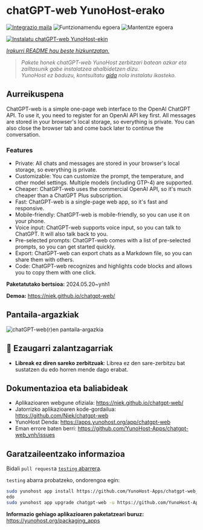 <!--
Ohart ongi: README hau automatikoki sortu da <https://github.com/YunoHost/apps/tree/master/tools/readme_generator>ri esker
EZ editatu eskuz.
-->

# chatGPT-web YunoHost-erako

[![Integrazio maila](https://dash.yunohost.org/integration/chatgpt-web.svg)](https://dash.yunohost.org/appci/app/chatgpt-web) ![Funtzionamendu egoera](https://ci-apps.yunohost.org/ci/badges/chatgpt-web.status.svg) ![Mantentze egoera](https://ci-apps.yunohost.org/ci/badges/chatgpt-web.maintain.svg)

[![Instalatu chatGPT-web YunoHost-ekin](https://install-app.yunohost.org/install-with-yunohost.svg)](https://install-app.yunohost.org/?app=chatgpt-web)

*[Irakurri README hau beste hizkuntzatan.](./ALL_README.md)*

> *Pakete honek chatGPT-web YunoHost zerbitzari batean azkar eta zailtasunik gabe instalatzea ahalbidetzen dizu.*  
> *YunoHost ez baduzu, kontsultatu [gida](https://yunohost.org/install) nola instalatu ikasteko.*

## Aurreikuspena

ChatGPT-web is a simple one-page web interface to the OpenAI ChatGPT API. To use it, you need to register for an OpenAI API key first. All messages are stored in your browser's local storage, so everything is private. You can also close the browser tab and come back later to continue the conversation.

### Features

- Private: All chats and messages are stored in your browser's local storage, so everything is private.
- Customizable: You can customize the prompt, the temperature, and other model settings. Multiple models (including GTP-4) are supported.
- Cheaper: ChatGPT-web uses the commercial OpenAI API, so it's much cheaper than a ChatGPT Plus subscription.
- Fast: ChatGPT-web is a single-page web app, so it's fast and responsive.
- Mobile-friendly: ChatGPT-web is mobile-friendly, so you can use it on your phone.
- Voice input: ChatGPT-web supports voice input, so you can talk to ChatGPT. It will also talk back to you.
- Pre-selected prompts: ChatGPT-web comes with a list of pre-selected prompts, so you can get started quickly.
- Export: ChatGPT-web can export chats as a Markdown file, so you can share them with others.
- Code: ChatGPT-web recognizes and highlights code blocks and allows you to copy them with one click.


**Paketatutako bertsioa:** 2024.05.20~ynh1

**Demoa:** <https://niek.github.io/chatgpt-web/>

## Pantaila-argazkiak

![chatGPT-web(r)en pantaila-argazkia](./doc/screenshots/screenshot.png)

## :red_circle: Ezaugarri zalantzagarriak

- **Libreak ez diren sareko zerbitzuak**: Librea ez den sare-zerbitzu bat sustatzen du edo horren mende dago erabat.

## Dokumentazioa eta baliabideak

- Aplikazioaren webgune ofiziala: <https://niek.github.io/chatgpt-web/>
- Jatorrizko aplikazioaren kode-gordailua: <https://github.com/Niek/chatgpt-web>
- YunoHost Denda: <https://apps.yunohost.org/app/chatgpt-web>
- Eman errore baten berri: <https://github.com/YunoHost-Apps/chatgpt-web_ynh/issues>

## Garatzaileentzako informazioa

Bidali `pull request`a [`testing` abarrera](https://github.com/YunoHost-Apps/chatgpt-web_ynh/tree/testing).

`testing` abarra probatzeko, ondorengoa egin:

```bash
sudo yunohost app install https://github.com/YunoHost-Apps/chatgpt-web_ynh/tree/testing --debug
edo
sudo yunohost app upgrade chatgpt-web -u https://github.com/YunoHost-Apps/chatgpt-web_ynh/tree/testing --debug
```

**Informazio gehiago aplikazioaren paketatzeari buruz:** <https://yunohost.org/packaging_apps>
